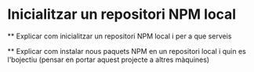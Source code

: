 # Inicialitzar un repositori NPM local



\*\* Explicar com inicialitzar un repositori NPM local i per a que serveis

\*\* Explicar com instalar nous paquets NPM en un repositori local i quin es l'bojectiu \(pensar en portar aquest projecte a altres màquines\)

